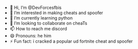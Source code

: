 - 👋 Hi, I’m @DevForcesfbis
- 👀 I’m interested in making cheats and spoofer
- 🌱 I’m currently learning python
- 💞️ I’m looking to collaborate on cheaTs
- 📫 How to reach me discord 
- 😄 Pronouns: he him
- ⚡ Fun fact:  i cracked a popular ud fortnite cheat and spoofer

